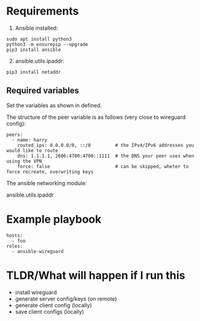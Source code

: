 # Requirements

1. Ansible installed:

```
sudo apt install python3
python3 -m ensurepip --upgrade
pip3 install ansible
```

2. ansible.utils.ipaddr:

```
pip3 install netaddr 
```


## Required variables 

Set the variables as shown in defined.

The structure of the peer variable is as follows (very close to wireguard config):

```
peers:
  - name: harry
    routed_ips: 0.0.0.0/0, ::/0         # the IPv4/IPv6 addresses you would like to route 
    dns: 1.1.1.1, 2606:4700:4700::1111  # the DNS your peer uses when using the VPN
    force: false                        # can be skipped, wheter to force recreate, overwriting keys
```

The ansible networking module:

ansible.utils.ipaddr

# Example playbook 

```
hosts:
  - foo
roles:
  - ansible-wireguard

```

# TLDR/What will happen if I run this 

- install wireguard 
- generate server config/keys (on remote)
- generate client config (locally)
- save client configs (locally) 

